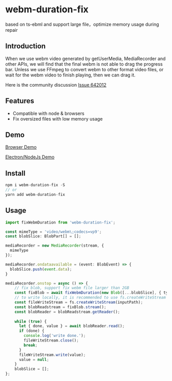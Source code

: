 # webm-duration-fix
based on ts-ebml and support large file，optimize memory usage during repair

## Introduction
When we use webm video generated by getUserMedia, MediaRecorder and other APIs, we will find that the final webm is not able to drag the progress bar. Unless we use FFmpeg to convert webm to other format video files, or wait for the webm video to finish playing, then we can drag it.

Here is the community discussion [Issue 642012](https://bugs.chromium.org/p/chromium/issues/detail?id=642012)

## Features
- Compatible with node & browsers
- Fix oversized files with low memory usage

## Demo

[Browser Demo](https://github.com/buynao/mediaRecorder-demo)

[Electron/NodeJs Demo](https://github.com/buynao/electron-recorder-app)

## Install

```js
npm i webm-duration-fix -S
// or
yarn add webm-duration-fix 
```

## Usage

```typescript
import fixWebmDuration from 'webm-duration-fix';

const mimeType = 'video/webm\;codecs=vp9';
const blobSlice: BlobPart[] = [];

mediaRecorder = new MediaRecorder(stream, {
  mimeType
});

mediaRecorder.ondataavailable = (event: BlobEvent) => {
  blobSlice.push(event.data);
}

mediaRecorder.onstop = async () => {  
    // fix blob, support fix webm file larger than 2GB
    const fixBlob = await fixWebmDuration(new Blob([...blobSlice], { type: mimeType }));
    // to write locally, it is recommended to use fs.createWriteStream to reduce memory usage
    const fileWriteStream = fs.createWriteStream(inputPath);
    const blobReadstream = fixBlob.stream();
    const blobReader = blobReadstream.getReader();
  
    while (true) {
      let { done, value } = await blobReader.read();
      if (done) {
        console.log('write done.');
        fileWriteStream.close();
        break;
      }
      fileWriteStream.write(value);
      value = null;
    }
    blobSlice = [];
};
```
